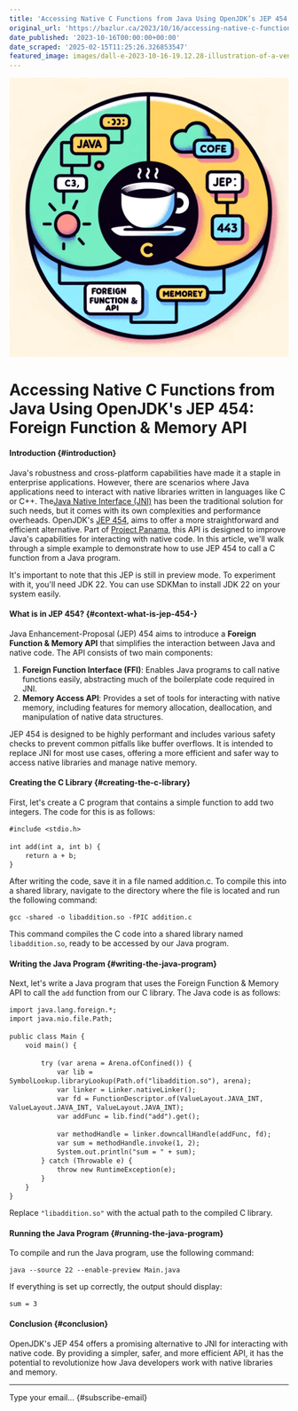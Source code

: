```yaml
---
title: 'Accessing Native C Functions from Java Using OpenJDK’s JEP 454: Foreign Function & Memory API'
original_url: 'https://bazlur.ca/2023/10/16/accessing-native-c-functions-from-java-using-openjdks-jep-454-foreign-function-memory-api/'
date_published: '2023-10-16T00:00:00+00:00'
date_scraped: '2025-02-15T11:25:26.326853547'
featured_image: images/dall-e-2023-10-16-19.12.28-illustration-of-a-venn-diagram.-the-left-circle-represents-java-with-its-coffee-cup-logo-and-some-code-samples.-the-right-circle-represents-c-with-its.png
---
```


![](images/dall-e-2023-10-16-19.12.28-illustration-of-a-venn-diagram.-the-left-circle-represents-java-with-its-coffee-cup-logo-and-some-code-samples.-the-right-circle-represents-c-with-its.png)

Accessing Native C Functions from Java Using OpenJDK's JEP 454: Foreign Function \& Memory API
==============================================================================================

#### Introduction {#introduction}

Java's robustness and cross-platform capabilities have made it a staple in enterprise applications. However, there are scenarios where Java applications need to interact with native libraries written in languages like C or C++. The[Java Native Interface (JNI)](https://en.wikipedia.org/wiki/Java_Native_Interface) has been the traditional solution for such needs, but it comes with its own complexities and performance overheads. OpenJDK's [JEP 454](https://openjdk.org/jeps/454), aims to offer a more straightforward and efficient alternative. Part of [Project Panama](https://openjdk.org/projects/panama/), this API is designed to improve Java's capabilities for interacting with native code. In this article, we'll walk through a simple example to demonstrate how to use JEP 454 to call a C function from a Java program.

It's important to note that this JEP is still in preview mode. To experiment with it, you'll need JDK 22. You can use SDKMan to install JDK 22 on your system easily.

#### What is in JEP 454? {#context-what-is-jep-454-}

Java Enhancement-Proposal (JEP) 454 aims to introduce a **Foreign Function \& Memory API** that simplifies the interaction between Java and native code. The API consists of two main components:

1. **Foreign Function Interface (FFI)**: Enables Java programs to call native functions easily, abstracting much of the boilerplate code required in JNI.
2. **Memory Access API**: Provides a set of tools for interacting with native memory, including features for memory allocation, deallocation, and manipulation of native data structures.

JEP 454 is designed to be highly performant and includes various safety checks to prevent common pitfalls like buffer overflows. It is intended to replace JNI for most use cases, offering a more efficient and safer way to access native libraries and manage native memory.

#### Creating the C Library {#creating-the-c-library}

First, let's create a C program that contains a simple function to add two integers. The code for this is as follows:

```
#include <stdio.h>

int add(int a, int b) {
    return a + b;
}
```

After writing the code, save it in a file named addition.c. To compile this into a shared library, navigate to the directory where the file is located and run the following command:

```
gcc -shared -o libaddition.so -fPIC addition.c
```

This command compiles the C code into a shared library named `libaddition.so`, ready to be accessed by our Java program.

#### Writing the Java Program {#writing-the-java-program}

Next, let's write a Java program that uses the Foreign Function \& Memory API to call the `add` function from our C library. The Java code is as follows:

```
import java.lang.foreign.*;
import java.nio.file.Path;

public class Main {
    void main() {

        try (var arena = Arena.ofConfined()) {
            var lib = SymbolLookup.libraryLookup(Path.of("libaddition.so"), arena);
            var linker = Linker.nativeLinker();
            var fd = FunctionDescriptor.of(ValueLayout.JAVA_INT, ValueLayout.JAVA_INT, ValueLayout.JAVA_INT);
            var addFunc = lib.find("add").get();

            var methodHandle = linker.downcallHandle(addFunc, fd);
            var sum = methodHandle.invoke(1, 2);
            System.out.println("sum = " + sum);
        } catch (Throwable e) {
            throw new RuntimeException(e);
        }
    }
}
```

Replace `"libaddition.so"` with the actual path to the compiled C library.

#### Running the Java Program {#running-the-java-program}

To compile and run the Java program, use the following command:

```lang-bash
java --source 22 --enable-preview Main.java
```

If everything is set up correctly, the output should display:

    sum = 3

#### Conclusion {#conclusion}

OpenJDK's JEP 454 offers a promising alternative to JNI for interacting with native code. By providing a simpler, safer, and more efficient API, it has the potential to revolutionize how Java developers work with native libraries and memory.  

*** ** * ** ***

Type your email... {#subscribe-email}
